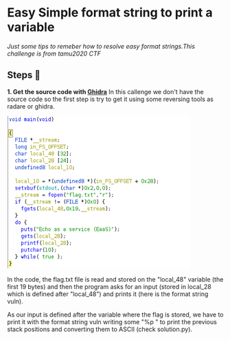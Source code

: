 # Easy Simple format string to print a variable
_Just some tips to remeber how to resolve easy format strings.This challenge is from tamu2020 CTF_

## Steps 📝
**1.  Get the source code with [Ghidra](https://ghidra-sre.org/)**
In this callenge we don't have the source code so the first step is try to get it using some reversing tools as radare or ghidra.

![main ret address](images/main_function_ghidra.png)

In the code, the flag.txt file is read and stored on the "local_48" variable (the first 19 bytes) and then the program asks for an input (stored in local_28 which is defined after "local_48") and prints it (here is the format string vuln). 

As our input is defined after the variable where the flag is stored, we have to print it with the format string vuln writing some "%p " to print the previous stack positions and converting them to ASCII (check solution.py). 
